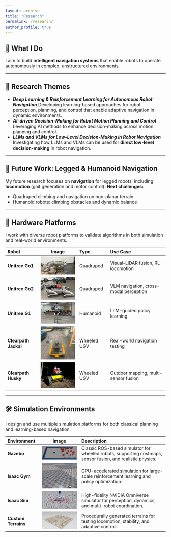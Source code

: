 ```yaml
---
layout: archive
title: "Research"
permalink: /research/
author_profile: true
---
```


## 🌟 What I Do

I aim to build **intelligent navigation systems** that enable robots to operate autonomously in complex, unstructured environments.

---

## 🔬 Research Themes
* ***Deep Learning & Reinforcement Learning for Autonomous Robot Navigation***
Developing learning-based approaches for robot perception, planning, and control that enable adaptive navigation in dynamic environments.
* ***AI-driven Decision-Making for Robot Motion Planning and Control***
Leveraging AI methods to enhance decision-making across motion planning and control.
* ***LLMs and VLMs for Low-Level Decision-Making in Robot Navigation***
Investigating how LLMs and VLMs can be used for **direct low-level decision-making** in robot navigation.

---

## 🚀 Future Work: Legged & Humanoid Navigation
My future research focuses on **navigation** for legged robots, including **locomotion** (gait generation and motor control).
**Next challenges:**
- Quadruped climbing and navigation on non-planar terrain
- Humanoid robots: climbing obstacles and dynamic balance

---

## 🤖 Hardware Platforms

I work with diverse robot platforms to validate algorithms in both simulation and real-world environments.

| Robot | Image | Type | Use Case |
|:------|:------:|:------|:----------|
| **Unitree Go1** | <img src="/images/go1.png" width="180"/> | Quadruped | Visual–LiDAR fusion, RL locomotion |
| **Unitree Go2** | <img src="/images/go2.png" width="180"/> | Quadruped | VLM navigation, cross-modal perception |
| **Unitree G1** | <img src="/images/G1.png" width="180"/> | Humanoid | LLM-guided policy learning |
| **Clearpath Jackal** | <img src="/images/jackal.png" width="180"/> | Wheeled UGV | Real-world navigation testing |
| **Clearpath Husky** | <img src="/images/husky.png" width="180"/> | Wheeled UGV | Outdoor mapping, multi-sensor fusion |


---

## 🛠️ Simulation Environments

I design and use multiple simulation platforms for both classical planning and learning-based navigation.

| Environment | Image | Description |
|:-------------|:------:|:------------|
| **Gazebo** | <img src="/images/gazebo.png" width="300"/> | Classic ROS-based simulator for wheeled robots, supporting costmaps, sensor fusion, and realistic physics. |
| **Isaac Gym** | <img src="/images/isaacgym.png" width="300"/> | GPU-accelerated simulation for large-scale reinforcement learning and policy optimization. |
| **Isaac Sim** | <img src="/images/isaacsim.png" width="300"/> | High-fidelity NVIDIA Omniverse simulator for perception, dynamics, and multi-robot coordination. |
| **Custom Terrains** | <img src="/images/terrian.png" width="300"/> | Procedurally generated terrains for testing locomotion, stability, and adaptive control. |


